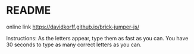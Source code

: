 # README

online link https://davidkorff.github.io/brick-jumper-js/

Instructions: As the letters appear, type them as fast as you can. You have 30 seconds to type as many correct letters as you can.
